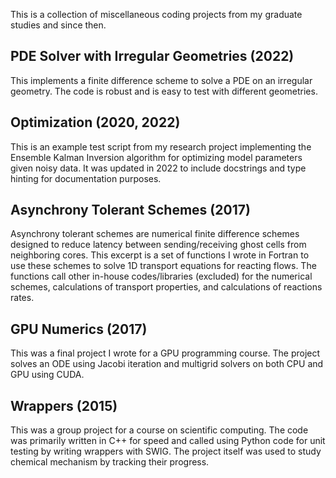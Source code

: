 This is a collection of miscellaneous coding projects from my graduate
studies and since then. 


## PDE Solver with Irregular Geometries (2022)

This implements a finite difference scheme to solve a PDE on an
irregular geometry. The code is robust and is easy to test with
different geometries.

## Optimization (2020, 2022)

This is an example test script from my research project implementing
the Ensemble Kalman Inversion algorithm for optimizing model
parameters given noisy data. It was updated in 2022 to include
docstrings and type hinting for documentation purposes.

## Asynchrony Tolerant Schemes (2017)

Asynchrony tolerant schemes are numerical finite difference schemes
designed to reduce latency between sending/receiving ghost cells from
neighboring cores. This excerpt is a set of functions I wrote in
Fortran to use these schemes to solve 1D transport equations for
reacting flows. The functions call other in-house codes/libraries
(excluded) for the numerical schemes, calculations of transport
properties, and calculations of reactions rates.

## GPU Numerics (2017)

This was a final project I wrote for a GPU programming course. The
project solves an ODE using Jacobi iteration and multigrid solvers on
both CPU and GPU using CUDA.

## Wrappers (2015)

This was a group project for a course on scientific computing. The
code was primarily written in C++ for speed and called using Python
code for unit testing by writing wrappers with SWIG. The project
itself was used to study chemical mechanism by tracking their progress.
